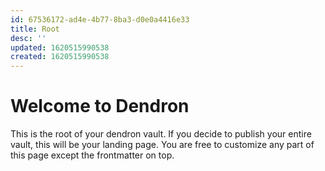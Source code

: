 ```yaml
---
id: 67536172-ad4e-4b77-8ba3-d0e0a4416e33
title: Root
desc: ''
updated: 1620515990538
created: 1620515990538
---
```

# Welcome to Dendron

This is the root of your dendron vault. If you decide to publish your entire vault, this will be your landing page. You are free to customize any part of this page except the frontmatter on top. 
